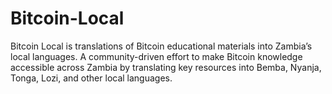 # Bitcoin-Local
Bitcoin Local is translations of Bitcoin educational materials into Zambia’s local languages. A community-driven effort to make Bitcoin knowledge accessible across Zambia by translating key resources into Bemba, Nyanja, Tonga, Lozi, and other local languages.
